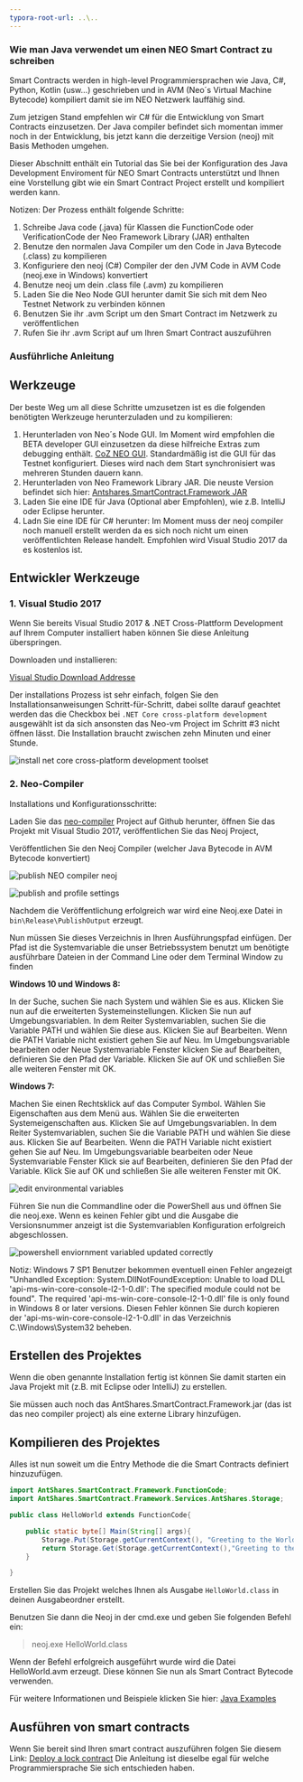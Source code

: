 ```yaml
---
typora-root-url: ..\..
---
```


### Wie man Java verwendet um einen NEO Smart Contract zu schreiben

Smart Contracts werden in high-level Programmiersprachen wie Java, C#,  Python, Kotlin (usw...) geschrieben und in AVM (Neo´s Virtual Machine Bytecode) kompiliert damit sie im NEO Netzwerk lauffähig sind. 

Zum jetzigen Stand empfehlen wir C# für die Entwicklung von Smart Contracts einzusetzen. Der Java compiler befindet sich momentan immer noch in der Entwicklung, bis jetzt kann die derzeitige Version (neoj) mit Basis Methoden umgehen. 

Dieser Abschnitt enthält ein Tutorial das Sie bei der Konfiguration des Java Development Enviroment für NEO Smart Contracts unterstützt und Ihnen eine Vorstellung gibt wie ein Smart Contract Project erstellt und kompiliert werden kann. 

Notizen: Der Prozess enthält folgende Schritte:
1. Schreibe Java code (.java) für Klassen die FunctionCode oder VerificationCode der Neo Framework Library (JAR) enthalten
2. Benutze den normalen Java Compiler um den Code in Java Bytecode (.class) zu kompilieren
3. Konfiguriere den neoj (C#) Compiler der den JVM Code in AVM Code (neoj.exe in Windows) konvertiert
4. Benutze neoj um dein .class file (.avm) zu kompilieren
5. Laden Sie die Neo Node GUI herunter damit Sie sich mit dem Neo Testnet Network zu verbinden können 
6. Benutzen Sie ihr .avm Script um den Smart Contract im Netzwerk zu veröffentlichen
7. Rufen Sie ihr .avm Script auf um Ihren Smart Contract auszuführen

### Ausführliche Anleitung

## Werkzeuge

Der beste Weg um all diese Schritte umzusetzen ist es die folgenden benötigten Werkzeuge herunterzuladen und zu kompilieren:

1. Herunterladen von Neo´s Node GUI. Im Moment wird empfohlen die BETA developer GUI einzusetzen da diese hilfreiche Extras zum debugging enthält. [CoZ NEO GUI](https://github.com/CityOfZion/neo-gui-developer). Standardmäßig ist die GUI für das Testnet konfiguriert. Dieses wird nach dem Start synchronisiert was mehreren Stunden dauern kann.     
2. Herunterladen von Neo Framework Library JAR. Die neuste Version befindet sich hier: [Antshares.SmartContract.Framework JAR](https://github.com/CityOfZion/neo-java-sdk/blob/master/target/org.neo.smartcontract.framework.jar)   
3. Laden Sie eine IDE für Java (Optional aber Empfohlen), wie z.B. IntelliJ oder Eclipse herunter.       
4. Ladn Sie eine IDE für C# herunter: Im Moment muss der neoj compiler noch manuell erstellt werden da es sich noch nicht um einen veröffentlichten Release handelt. Empfohlen wird Visual Studio 2017 da es kostenlos ist.


## Entwickler Werkzeuge

### 1. Visual Studio 2017

Wenn Sie bereits Visual Studio 2017 & .NET Cross-Plattform Development auf Ihrem Computer installiert haben können Sie diese Anleitung überspringen. 


Downloaden und installieren: 

[Visual Studio Download Addresse](https://www.visualstudio.com/products/visual-studio-community-vs)

Der installations Prozess ist sehr einfach, folgen Sie den Installationsanweisungen Schritt-für-Schritt, dabei sollte darauf geachtet werden das die Checkbox bei `.NET Core cross-platform development` ausgewählt ist da sich ansonsten das Neo-vm Project im Schritt #3 nicht öffnen lässt. 
Die Installation braucht zwischen zehn Minuten und einer Stunde. 

![install net core cross-platform development toolset](/assets/install_core_cross_platform_development_toolset.png)

### 2. Neo-Compiler

Installations und Konfigurationsschritte: 

Laden Sie das [neo-compiler](https://github.com/neo-project/neo-compiler) Project auf Github herunter, öffnen Sie das Projekt mit Visual Studio 2017, veröffentlichen Sie das Neoj Project, 

Veröffentlichen Sie den Neoj Compiler (welcher Java Bytecode in AVM Bytecode konvertiert)

![publish NEO compiler neoj](/assets/publish_neo_compiler_neoj.png)

![publish and profile settings](/assets/publish_and_profile_settings.png)

Nachdem die Veröffentlichung erfolgreich war wird eine Neoj.exe Datei in `bin\Release\PublishOutput` erzeugt.

Nun müssen Sie dieses Verzeichnis in Ihren Ausführungspfad einfügen. Der Pfad ist die Systemvariable die unser Betriebssystem benutzt um benötigte ausführbare Dateien in der Command Line oder dem Terminal Window zu finden 

**Windows 10 und Windows 8:**

  In der Suche, suchen Sie nach System und wählen Sie es aus.
  Klicken Sie nun auf die erweiterten Systemeinstellungen.
  Klicken Sie nun auf Umgebungsvariablen. In dem Reiter Systemvariablen, suchen Sie die Variable PATH und wählen Sie diese aus. Klicken Sie auf Bearbeiten. Wenn die PATH Variable nicht existiert gehen Sie auf Neu.
  Im Umgebungsvariable bearbeiten oder Neue Systemvariable Fenster klicken Sie auf Bearbeiten, definieren Sie den Pfad der Variable. Klicken Sie auf OK und schließen Sie alle weiteren Fenster mit OK. 

**Windows 7:**

  Machen Sie einen Rechtsklick auf das Computer Symbol.
  Wählen Sie Eigenschaften aus dem Menü aus.
  Wählen Sie die erweiterten Systemeigenschaften aus. 
  Klicken Sie auf Umgebungsvariablen. In dem Reiter Systemvariablen, suchen Sie die Variable PATH und wählen Sie diese aus. Klicken Sie auf Bearbeiten. Wenn die PATH Variable nicht existiert gehen Sie auf Neu.
  Im Umgebungsvariable bearbeiten oder Neue Systemvariable Fenster Klick sie auf Bearbeiten, definieren Sie den Pfad der Variable. Klick Sie auf OK und schließen Sie alle weiteren Fenster mit OK.
  
![edit environmental variables](/assets/edit_environmental_variables.png)


Führen Sie nun die Commandline oder die PowerShell aus und öffnen Sie die neoj.exe. Wenn es keinen Fehler gibt und die Ausgabe die Versionsnummer anzeigt ist die Systemvariablen Konfiguration erfolgreich abgeschlossen. 

![powershell enviornment variabled updated correctly](/assets/powershell_enviornment_variabled_updated_correctly.png)


Notiz: Windows 7 SP1 Benutzer bekommen eventuell einen Fehler angezeigt "Unhandled Exception: System.DllNotFoundException: Unable to load DLL 'api-ms-win-core-console-l2-1-0.dll': The specified module could not be found". The required 'api-ms-win-core-console-l2-1-0.dll' file is only found in Windows 8 or later versions. Diesen Fehler können Sie durch kopieren der 'api-ms-win-core-console-l2-1-0.dll' in das Verzeichnis C.\Windows\System32 beheben.


## Erstellen des Projektes

Wenn die oben genannte Installation fertig ist können Sie damit starten ein Java Projekt mit (z.B. mit Eclipse oder IntelliJ)
zu erstellen.                                       

Sie müssen auch noch das AntShares.SmartContract.Framework.jar (das ist das neo compiler project) als eine externe Library hinzufügen.


## Kompilieren des Projektes

Alles ist nun soweit um die Entry Methode die die Smart Contracts definiert hinzuzufügen. 

```Java
import AntShares.SmartContract.Framework.FunctionCode;
import AntShares.SmartContract.Framework.Services.AntShares.Storage;

public class HelloWorld extends FunctionCode{

    public static byte[] Main(String[] args){
        Storage.Put(Storage.getCurrentContext(), "Greeting to the World", "Hello World!");
        return Storage.Get(Storage.getCurrentContext(),"Greeting to the World");
    }

}
```

Erstellen Sie das Projekt welches Ihnen als Ausgabe `HelloWorld.class` in deinen Ausgabeordner erstellt. 

Benutzen Sie dann die Neoj in der cmd.exe und geben Sie folgenden Befehl ein: 
> neoj.exe HelloWorld.class

Wenn der Befehl erfolgreich ausgeführt wurde wird die Datei HelloWorld.avm erzeugt. Diese können Sie nun als Smart Contract Bytecode verwenden. 

Für weitere Informationen und Beispiele klicken Sie hier: [Java Examples](https://github.com/neo-project/examples-java)

## Ausführen von smart contracts

Wenn Sie bereit sind Ihren smart contract auszuführen folgen Sie diesem Link: [Deploy a lock contract](http://docs.neo.org/en-us/sc/tutorial/Lock2.html) Die Anleitung ist dieselbe egal für welche Programmiersprache Sie sich entschieden haben. 
